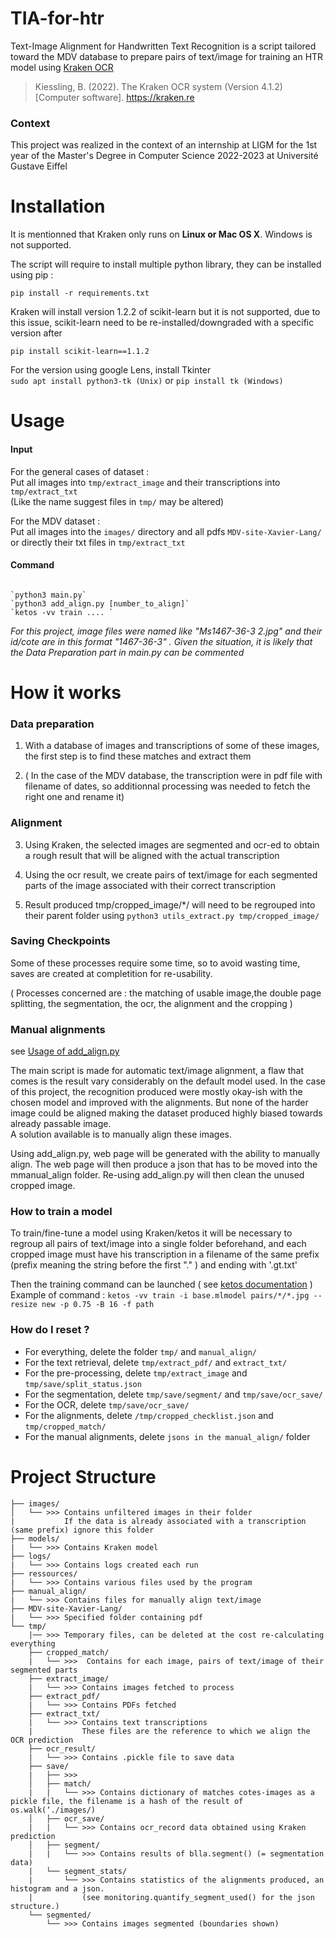 # TIA-for-htr

Text-Image Alignment for Handwritten Text Recognition is a script tailored toward the MDV database to prepare pairs of text/image for training an HTR model using [Kraken OCR](https://github.com/mittagessen/kraken)

> Kiessling, B. (2022). The Kraken OCR system (Version 4.1.2) [Computer software]. https://kraken.re

### Context

This project was realized in the context of an internship at LIGM for the 1st year of the Master's Degree in Computer Science 2022-2023 at Université Gustave Eiffel

# Installation

It is mentionned that Kraken only runs on **Linux or Mac OS X**. Windows is not supported.

The script will require to install multiple python library, they can be installed using pip :

`pip install -r requirements.txt`

Kraken will install version 1.2.2 of scikit-learn but it is not supported, due to this issue, scikit-learn need to be re-installed/downgraded with a specific version after

`pip install scikit-learn==1.1.2`

For the version using google Lens, install Tkinter <br>
`sudo apt install python3-tk (Unix)` or `pip install tk (Windows)`

# Usage

#### Input

For the general cases of dataset : <br>
Put all images into `tmp/extract_image` and their transcriptions into `tmp/extract_txt`<br>
(Like the name suggest files in `tmp/` may be altered)

For the MDV dataset : <br>
Put all images into the `images/` directory and all pdfs `MDV-site-Xavier-Lang/` or directly their txt files in `tmp/extract_txt`

#### Command

```

`python3 main.py`
`python3 add_align.py [number_to_align]`
`ketos -vv train .... `

```

_For this project, image files were named like "Ms1467-36-3 2.jpg" and their id/cote are in this format "1467-36-3" .
Given the situation, it is likely that the Data Preparation part in main.py can be commented_

# How it works

### Data preparation

1. With a database of images and transcriptions of some of these images, the first step is to find these matches and extract them

2. ( In the case of the MDV database, the transcription were in pdf file with filename of dates, so additionnal processing was needed to fetch the right one and rename it)

### Alignment

3. Using Kraken, the selected images are segmented and ocr-ed to obtain a rough result that will be aligned with the actual transcription

4. Using the ocr result, we create pairs of text/image for each segmented parts of the image associated with their correct transcription

5. Result produced tmp/cropped_image/\*/ will need to be regrouped into their parent folder using `python3 utils_extract.py tmp/cropped_image/`

### Saving Checkpoints

Some of these processes require some time, so to avoid wasting time, saves are created at completition for re-usability.

( Processes concerned are : the matching of usable image,the double page splitting, the segmentation, the ocr, the alignment and the cropping )

### Manual alignments

see [Usage of add_align.py](/manual_align/README.md)

The main script is made for automatic text/image alignment, a flaw that comes is the result vary considerably on the default model used.
In the case of this project, the recognition produced were mostly okay-ish with the chosen model and improved with the alignments. But none of the harder image could be aligned making the dataset produced highly biased towards already passable image. <br />
A solution available is to manually align these images. <br />

Using add_align.py, web page will be generated with the ability to manually align. The web page will then produce a json that has to be moved into the mmanual_align folder. Re-using add_align.py will then clean the unused cropped image.

### How to train a model

To train/fine-tune a model using Kraken/ketos it will be necessary to regroup all pairs of text/image into a single folder beforehand, and each cropped image must have his transcription in a filename of the same prefix (prefix meaning the string before the first "." ) and ending with '.gt.txt'

Then the training command can be launched ( see [ketos documentation](https://kraken.re/4.3.0/ketos.html) ) <br />
Example of command : `ketos -vv train -i base.mlmodel pairs/*/*.jpg --resize new -p 0.75 -B 16 -f path`

### How do I reset ?

- For everything, delete the folder `tmp/` and `manual_align/`
- For the text retrieval, delete `tmp/extract_pdf/` and `extract_txt/`
- For the pre-processing, delete `tmp/extract_image` and `tmp/save/split_status.json`
- For the segmentation, delete `tmp/save/segment/` and `tmp/save/ocr_save/`
- For the OCR, delete `tmp/save/ocr_save/`
- For the alignments, delete `/tmp/cropped_checklist.json` and `tmp/cropped_match/`
- For the manual alignments, delete `jsons in the manual_align/` folder

# Project Structure

```
├── images/
│   └── >>> Contains unfiltered images in their folder
|           If the data is already associated with a transcription (same prefix) ignore this folder
├── models/
|   └── >>> Contains Kraken model
├── logs/
|   └── >>> Contains logs created each run
├── ressources/
|   └── >>> Contains various files used by the program
├── manual_align/
|   └── >>> Contains files for manually align text/image
├── MDV-site-Xavier-Lang/
|   └── >>> Specified folder containing pdf
└── tmp/
    |── >>> Temporary files, can be deleted at the cost re-calculating everything
    ├── cropped_match/
    |   └── >>>  Contains for each image, pairs of text/image of their segmented parts
    ├── extract_image/
    |   └── >>> Contains images fetched to process
    ├── extract_pdf/
    |   └── >>> Contains PDFs fetched
    ├── extract_txt/
    |   └── >>> Contains text transcriptions
    |           These files are the reference to which we align the OCR prediction
    ├── ocr_result/
    |   └── >>> Contains .pickle file to save data
    ├── save/
    |   ├── >>>
    │   ├── match/
    |   |   └── >>> Contains dictionary of matches cotes-images as a pickle file, the filename is a hash of the result of os.walk(‘./images/)
    │   ├── ocr_save/
    |   |   └── >>> Contains ocr_record data obtained using Kraken prediction
    │   ├── segment/
    |   |   └── >>> Contains results of blla.segment() (= segmentation data)
    |   └── segment_stats/
    |       └── >>> Contains statistics of the alignments produced, an histogram and a json.
    |           (see monitoring.quantify_segment_used() for the json structure.)
    └── segmented/
        └── >>> Contains images segmented (boundaries shown)

```
